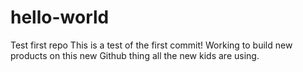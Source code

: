 # hello-world
Test first repo
This is a test of the first commit! Working to build new products on this new Github thing all the new kids are using.
